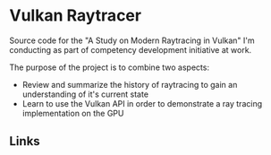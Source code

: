 # Vulkan Raytracer

Source code for the "A Study on Modern Raytracing in Vulkan" I'm conducting as part of competency development initiative at work. 

The purpose of the project is to combine two aspects:
* Review and summarize the history of raytracing to gain an understanding of it's current state
* Learn to use the Vulkan API in order to demonstrate a ray tracing implementation on the GPU

## Links